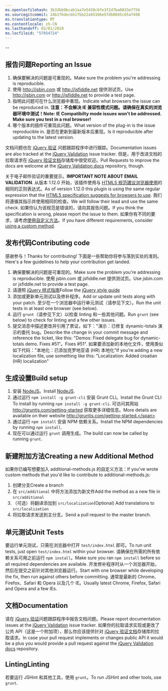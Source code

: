 ```yaml
---
ms.openlocfilehash: 3b33bb9bcab1aa7e5438c6fe3f2d7ba0833e7756
ms.sourcegitcommit: 24b1f6decbb17bb22a45166e5fdb0845c65af498
ms.translationtype: MT
ms.contentlocale: zh-CN
ms.lasthandoff: 03/01/2019
ms.locfileid: "57054724"
---
```

--

## <a name="reporting-an-issue"></a><span data-ttu-id="f51e5-101">报告问题</span><span class="sxs-lookup"><span data-stu-id="f51e5-101">Reporting an Issue</span></span>

1. <span data-ttu-id="f51e5-102">确保要解决的问题是可重现的。</span><span class="sxs-lookup"><span data-stu-id="f51e5-102">Make sure the problem you're addressing is reproducible.</span></span>
2. <span data-ttu-id="f51e5-103">使用 http://jsbin.com 或 http://jsfiddle.net 提供测试页。</span><span class="sxs-lookup"><span data-stu-id="f51e5-103">Use http://jsbin.com or http://jsfiddle.net to provide a test page.</span></span>
3. <span data-ttu-id="f51e5-104">指明此问题可在什么浏览器中重现。</span><span class="sxs-lookup"><span data-stu-id="f51e5-104">Indicate what browsers the issue can be reproduced in.</span></span> <span data-ttu-id="f51e5-105">**注意：不会解决 IE 兼容性模式问题。请确保在真实的浏览器环境中测试！**</span><span class="sxs-lookup"><span data-stu-id="f51e5-105">**Note: IE Compatibilty mode issues won't be addressed. Make sure you test in a real browser!**</span></span>
4. <span data-ttu-id="f51e5-106">哪个版本的插件可重现此问题。</span><span class="sxs-lookup"><span data-stu-id="f51e5-106">What version of the plug-in is the issue reproducible in.</span></span> <span data-ttu-id="f51e5-107">是否在更新到最新版本后重现。</span><span class="sxs-lookup"><span data-stu-id="f51e5-107">Is it reproducible after updating to the latest version.</span></span>

<span data-ttu-id="f51e5-108">文档问题也在 [jQuery 验证](https://github.com/jzaefferer/jquery-validation/issues) 问题跟踪程序中进行跟踪。</span><span class="sxs-lookup"><span data-stu-id="f51e5-108">Documentation issues are also tracked at the [jQuery Validation](https://github.com/jzaefferer/jquery-validation/issues) issue tracker.</span></span>
<span data-ttu-id="f51e5-109">但是，用于改进文档的拉取请求在 [jQuery 验证文档](https://github.com/jzaefferer/validation-content)存储库中很受欢迎。</span><span class="sxs-lookup"><span data-stu-id="f51e5-109">Pull Requests to improve the docs are welcome at the [jQuery Validation docs](https://github.com/jzaefferer/validation-content) repository, though.</span></span>

<span data-ttu-id="f51e5-110">关于电子邮件验证的重要提示。</span><span class="sxs-lookup"><span data-stu-id="f51e5-110">**IMPORTANT NOTE ABOUT EMAIL VALIDATION**.</span></span> <span data-ttu-id="f51e5-111">从版本 1.12.0 开始，该插件使用与 [HTML5 规范建议浏览器使用](https://html.spec.whatwg.org/multipage/forms.html#valid-e-mail-address)的相同的正则表达式。</span><span class="sxs-lookup"><span data-stu-id="f51e5-111">As of version 1.12.0 this plugin is using the same regular expression that the [HTML5 specification suggests for browsers to use](https://html.spec.whatwg.org/multipage/forms.html#valid-e-mail-address).</span></span> <span data-ttu-id="f51e5-112">我们将遵循其指示并使用相同的检查。</span><span class="sxs-lookup"><span data-stu-id="f51e5-112">We will follow their lead and use the same check.</span></span> <span data-ttu-id="f51e5-113">如果你认为该规范是错误的，请向其报告问题。</span><span class="sxs-lookup"><span data-stu-id="f51e5-113">If you think the specification is wrong, please report the issue to them.</span></span> <span data-ttu-id="f51e5-114">如果你有不同的要求，请考虑[使用自定义方法](http://jqueryvalidation.org/jQuery.validator.addMethod/)。</span><span class="sxs-lookup"><span data-stu-id="f51e5-114">If you have different requirements, consider [using a custom method](http://jqueryvalidation.org/jQuery.validator.addMethod/).</span></span>

## <a name="contributing-code"></a><span data-ttu-id="f51e5-115">发布代码</span><span class="sxs-lookup"><span data-stu-id="f51e5-115">Contributing code</span></span>

<span data-ttu-id="f51e5-116">感谢参与！</span><span class="sxs-lookup"><span data-stu-id="f51e5-116">Thanks for contributing!</span></span> <span data-ttu-id="f51e5-117">下面是一些帮助你将参与落到实处的准则。</span><span class="sxs-lookup"><span data-stu-id="f51e5-117">Here's a few guidelines to help your contribution get landed.</span></span>

1. <span data-ttu-id="f51e5-118">确保要解决的问题是可重现的。</span><span class="sxs-lookup"><span data-stu-id="f51e5-118">Make sure the problem you're addressing is reproducible.</span></span> <span data-ttu-id="f51e5-119">使用 jsbin.com 或 jsfiddle.net 提供测试页。</span><span class="sxs-lookup"><span data-stu-id="f51e5-119">Use jsbin.com or jsfiddle.net to provide a test page.</span></span>
2. <span data-ttu-id="f51e5-120">请遵照 [jQuery 样式指南](http://contribute.jquery.com/style-guides/js)</span><span class="sxs-lookup"><span data-stu-id="f51e5-120">Follow the [jQuery style guide](http://contribute.jquery.com/style-guides/js)</span></span>
3. <span data-ttu-id="f51e5-121">添加或更新单元测试以及修补程序。</span><span class="sxs-lookup"><span data-stu-id="f51e5-121">Add or update unit tests along with your patch.</span></span> <span data-ttu-id="f51e5-122">至少在一个浏览器中运行单元测试（请参见下文）。</span><span class="sxs-lookup"><span data-stu-id="f51e5-122">Run the unit tests in at least one browser (see below).</span></span>
4. <span data-ttu-id="f51e5-123">运行 `grunt`（请参见下文）以检查 linting 和一些其他问题。</span><span class="sxs-lookup"><span data-stu-id="f51e5-123">Run `grunt` (see below) to check for linting and a few other issues.</span></span>
5. <span data-ttu-id="f51e5-124">提交消息中描述更改并引用了票证，如下："演示：已修复 dynamic-totals 演示的委托 bug。</span><span class="sxs-lookup"><span data-stu-id="f51e5-124">Describe the change in your commit message and reference the ticket, like this: "Demos: Fixed delegate bug for dynamic-totals demo.</span></span> <span data-ttu-id="f51e5-125">Fixes #51”。</span><span class="sxs-lookup"><span data-stu-id="f51e5-125">Fixes #51".</span></span> <span data-ttu-id="f51e5-126">如果要添加新的本地化文件，使用类似如下代码："本地化：已添加克罗地亚语 (HR) 本地化"</span><span class="sxs-lookup"><span data-stu-id="f51e5-126">If you're adding a new localization file, use something like this: "Localization: Added croatian (HR) localization"</span></span>

## <a name="build-setup"></a><span data-ttu-id="f51e5-127">生成设置</span><span class="sxs-lookup"><span data-stu-id="f51e5-127">Build setup</span></span>

1. <span data-ttu-id="f51e5-128">安装 [NodeJS](http://nodejs.org)。</span><span class="sxs-lookup"><span data-stu-id="f51e5-128">Install [NodeJS](http://nodejs.org).</span></span>
2. <span data-ttu-id="f51e5-129">通过运行 `npm install -g grunt-cli` 安装 Grunt CLI。</span><span class="sxs-lookup"><span data-stu-id="f51e5-129">Install the Grunt CLI To install by running `npm install -g grunt-cli`.</span></span> <span data-ttu-id="f51e5-130">可访问其网站 http://gruntjs.com/getting-started 获取更多详细信息。</span><span class="sxs-lookup"><span data-stu-id="f51e5-130">More details are available on their website http://gruntjs.com/getting-started.</span></span>
3. <span data-ttu-id="f51e5-131">通过运行 `npm install` 安装 NPM 依赖关系。</span><span class="sxs-lookup"><span data-stu-id="f51e5-131">Install the NPM dependencies by running `npm install`.</span></span>
4. <span data-ttu-id="f51e5-132">现在可以通过运行 `grunt` 调用生成。</span><span class="sxs-lookup"><span data-stu-id="f51e5-132">The build can now be called by running `grunt`.</span></span>

## <a name="creating-a-new-additional-method"></a><span data-ttu-id="f51e5-133">新建附加方法</span><span class="sxs-lookup"><span data-stu-id="f51e5-133">Creating a new Additional Method</span></span>

<span data-ttu-id="f51e5-134">如果你已编写想要加入 additional-methods.js 的自定义方法：</span><span class="sxs-lookup"><span data-stu-id="f51e5-134">If you've wrote custom methods that you'd like to contribute to additional-methods.js:</span></span>

1. <span data-ttu-id="f51e5-135">创建分支</span><span class="sxs-lookup"><span data-stu-id="f51e5-135">Create a branch</span></span>
2. <span data-ttu-id="f51e5-136">在 `src/additional` 中将方法添加为新文件</span><span class="sxs-lookup"><span data-stu-id="f51e5-136">Add the method as a new file in `src/additional`</span></span>
3. <span data-ttu-id="f51e5-137">（可选）将翻译添加到 `src/localization`</span><span class="sxs-lookup"><span data-stu-id="f51e5-137">(Optional) Add translations to `src/localization`</span></span>
4. <span data-ttu-id="f51e5-138">将拉取请求发送到主分支。</span><span class="sxs-lookup"><span data-stu-id="f51e5-138">Send a pull request to the master branch.</span></span>

## <a name="unit-tests"></a><span data-ttu-id="f51e5-139">单元测试</span><span class="sxs-lookup"><span data-stu-id="f51e5-139">Unit Tests</span></span>

<span data-ttu-id="f51e5-140">要运行单元测试，只需在浏览器中打开 `test/index.html` 即可。</span><span class="sxs-lookup"><span data-stu-id="f51e5-140">To run unit tests, just open `test/index.html` within your browser.</span></span> <span data-ttu-id="f51e5-141">请确保在所需的所有依赖关系可用之前运行 `npm install`。</span><span class="sxs-lookup"><span data-stu-id="f51e5-141">Make sure you ran `npm install` before so all required dependencies are available.</span></span>
<span data-ttu-id="f51e5-142">开发修补程序时从一个浏览器开始，然后在提交之前针对其他浏览器运行。</span><span class="sxs-lookup"><span data-stu-id="f51e5-142">Start with one browser while developing the fix, then run against others before committing.</span></span> <span data-ttu-id="f51e5-143">通常是最新的 Chrome、Firefox、Safari 和 Opera 以及几个 IE。</span><span class="sxs-lookup"><span data-stu-id="f51e5-143">Usually latest Chrome, Firefox, Safari and Opera and a few IEs.</span></span>

## <a name="documentation"></a><span data-ttu-id="f51e5-144">文档</span><span class="sxs-lookup"><span data-stu-id="f51e5-144">Documentation</span></span>

<span data-ttu-id="f51e5-145">请在 [jQuery 验证](https://github.com/jzaefferer/jquery-validation/issues)问题跟踪程序中报告文档问题。</span><span class="sxs-lookup"><span data-stu-id="f51e5-145">Please report documentation issues at the [jQuery Validation](https://github.com/jzaefferer/jquery-validation/issues) issue tracker.</span></span>
<span data-ttu-id="f51e5-146">如果你的拉取请求实现或更改了公共 API（这是一个附加项），那么你应该提供针对 [jQuery 验证文档](https://github.com/jzaefferer/validation-content)存储库的拉取请求。</span><span class="sxs-lookup"><span data-stu-id="f51e5-146">In case your pull request implements or changes public API it would be a plus you would provide a pull request against the [jQuery Validation docs](https://github.com/jzaefferer/validation-content) repository.</span></span>

## <a name="linting"></a><span data-ttu-id="f51e5-147">Linting</span><span class="sxs-lookup"><span data-stu-id="f51e5-147">Linting</span></span>

<span data-ttu-id="f51e5-148">若要运行 JSHint 和其他工具，使用 `grunt`。</span><span class="sxs-lookup"><span data-stu-id="f51e5-148">To run JSHint and other tools, use `grunt`.</span></span>
